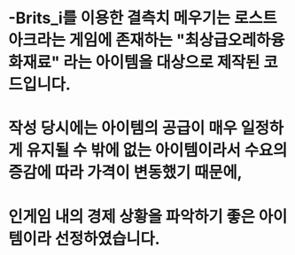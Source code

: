 # -Brits_i를 이용한 결측치 메우기는 로스트 아크라는 게임에 존재하는 "최상급오레하융화재료" 라는 아이템을 대상으로 제작된 코드입니다.
# 작성 당시에는 아이템의 공급이 매우 일정하게 유지될 수 밖에 없는 아이템이라서 수요의 증감에 따라 가격이 변동했기 때문에,
# 인게임 내의 경제 상황을 파악하기 좋은 아이템이라 선정하였습니다.
